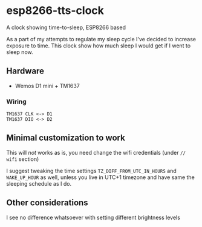# esp8266-tts-clock

A clock showing time-to-sleep, ESP8266 based 

As a part of my attempts to regulate my sleep cycle I've decided to increase exposure to time. This clock show how much sleep I would get if I went to sleep now.

## Hardware

- Wemos D1 mini + TM1637

### Wiring

```
TM1637 CLK <-> D1
TM1637 DIO <-> D2
```

## Minimal customization to work

This will *not* works as is, you need change the wifi credentials (under `// wifi` section)

I suggest tweaking the time settings `TZ_DIFF_FROM_UTC_IN_HOURS` and `WAKE_UP_HOUR` as well, unless you live in UTC+1 timezone and have same the sleeping schedule as I do.

## Other considerations
I see no difference whatsoever with setting different brightness levels

